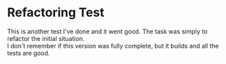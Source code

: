 # Refactoring Test

This is another test I've done and it went good. The task was simply to refactor the initial situation.  
I don't remember if this version was fully complete, but it builds and all the tests are good.

